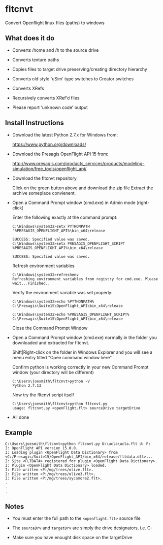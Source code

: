 # fltcnvt
Convert Openflight linux files (paths) to windows

## What does it do

* Converts /home and /h to the source drive
* Converts texture paths
* Copies files to target drive preserving/creating directory hierarchy
* Converts old style 'uSim' type switches to Creator switches
* Converts XRefs
* Recursively converts XRef'd files

* Please report 'unknown code' output

## Install Instructions

* Download the latest Python 2.7.x for Windows from:
    
    https://www.python.org/downloads/

* Download the Presagis OpenFlight API 15 from:
    
    http://www.presagis.com/products_services/products/modeling-simulation/free_tools/openflight_api/

* Download the fltcnvt repository

    Click on the green button above and download the zip file
    Extract the archive someplace convienent.

* Open a Command Prompt window (cmd.exe) in Admin mode (right-click)
    
    Enter the following exactly at the command prompt:

    ```
    C:\Windows\system32>setx PYTHONPATH "%PRESAGIS_OPENFLIGHT_API%\bin_x64\release
    
    SUCCESS: Specified value was saved.
    C:\Windows\system32>setx PRESAGIS_OPENFLIGHT_SCRIPT %PRESAGIS_OPENFLIGHT_API%\bin_x64\release
        
    SUCCESS: Specified value was saved.
    ```

    Refresh environment variables

    ```
    C:\Windows|system32>refreshenv
    Refreshing environment variables from registry for cmd.exe. Please wait...Finished..
    ```

    Verify the environment variable was set properly:

    ```
    C:\Windows\system32>echo %PYTHONPATH%
    C:\Presagis\Suite15\OpenFlight_API\bin_x64\release
    
    C:\Windows\system32>echo %PRESAGIS_OPENFLIGHT_SCRIPT%
    C:\Presagis\Suite15\OpenFlight_API\bin_x64\release
    ```

    Close the Command Prompt Window

* Open a Command Prompt window (cmd.exe) normally in the folder you downloaded and extracted for fltcnvt.

    Shift|Right-click on the folder in Windows Explorer and you will see a menu entry titled "Open command window here"

    Confirm python is working correctly in your new Command Prompt window (your directory will be different)

    ```
    C:\Users\joesmith\fltcnvt>python -V
    Python 2.7.13
    ```

    Now try the fltcnvt script itself

    ```
    C:\Users\joesmith\fltcnvt>python fltcnvt.py
    usage: fltcnvt.py <openFlight.flt> sourceDrive targetDrive
    ```

* All done

## Example

```
C:\Users\joesmith\fltcnvt>python fltcnvt.py U:\ucla\ucla.flt U: P:
I: OpenFlight API version 15.0.0.
I: Loading plugin <OpenFlight Data Dictionary> from <C:/Presagis/Suite15/OpenFlight_API/bin_x64/release/fltdata.dll>...
I: Site <FLTDATA> registered for plugin <OpenFlight Data Dictionary>.
I: Plugin <OpenFlight Data Dictionary> loaded.
I: File written <P:/mg/trees/olive.flt>.
I: File written <P:/mg/trees/olive3.flt>.
I: File written <P:/mg/trees/sycamore2.flt>.
.
.
.
```

## Notes

* You must enter the full path to the `<openflight.flt>` source file

* The `sourceDrv` and `targetDrv` are simply the drive designators, i.e. C:

* Make sure you have enought disk space on the targetDrive
